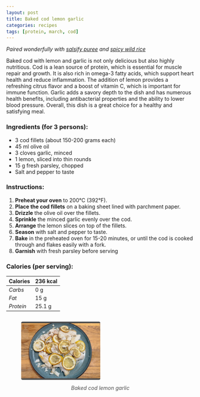 ```yaml
---
layout: post
title: Baked cod lemon garlic
categories: recipes
tags: [protein, march, cod]
---
```


*Paired wonderfully with <a href="/recipes/salsify-puree">salsify puree</a> and <a href="/recipes/spicy-wild-rice">spicy wild rice</a>*

Baked cod with lemon and garlic is not only delicious but also highly nutritious. Cod is a lean source of protein, which is essential for muscle repair and growth. It is also rich in omega-3 fatty acids, which support heart health and reduce inflammation. The addition of lemon provides a refreshing citrus flavor and a boost of vitamin C, which is important for immune function. Garlic adds a savory depth to the dish and has numerous health benefits, including antibacterial properties and the ability to lower blood pressure. Overall, this dish is a great choice for a healthy and satisfying meal.

### Ingredients (for 3 persons):
- 3 cod fillets (about 150-200 grams each)
- 45 ml olive oil
- 3 cloves garlic, minced
- 1 lemon, sliced into thin rounds
- 15 g fresh parsley, chopped
- Salt and pepper to taste

### Instructions:

1. **Preheat your oven** to 200°C (392°F).
2. **Place the cod fillets** on a baking sheet lined with parchment paper.
3. **Drizzle** the olive oil over the fillets.
3. **Sprinkle** the minced garlic evenly over the cod.
4. **Arrange** the lemon slices on top of the fillets.
5. **Season** with salt and pepper to taste.
6. **Bake** in the preheated oven for 15-20 minutes, or until the cod is cooked through and flakes easily with a fork.
7. **Garnish** with fresh parsley before serving

### Calories (per serving):

| **Calories** | 236 kcal |
| ----------- | ----------- |
| *Carbs* | 0 g |
| *Fat* | 15 g |
| *Protein* | 25.1 g |

<div style="display: flex; align-items:center; justify-content: center">
<figure>
    <img src="/assets/2025-03-01-baked-cod-lemon-garlic/baked-cod-lemon-garlic.jpg" alt="description" style="width:50%; margin: 0 auto; border-bottom: 4px solid #4d4d4d;border-top: 4px solid #4d4d4d; border-radius: 4px">
    <figcaption style="margin-top: 10px; color:#4d4d4d; font-style: italic; text-align: center">Baked cod lemon garlic</figcaption>
</figure>
</div>